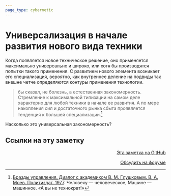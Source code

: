 ```yaml
---
page_type: cybernetic
---
```


# Универсализация в начале развития нового вида техники

Когда появляется новое техническое решение, оно применяется максимально универсально и широко, или хотя бы производятся попытки такого применения. С развитием нового элемента возникает его специализация, вероятно, как внутреннее деление на подвиды так внешне четче определяются контуры применения технологии.

>  бы сказал, не болезнь, а естественная закономерность. Стремление к максимальной типизации на самом деле характерно для любой техники в начале ее развития. А по мере накопления сил и достаточного рынка сбыта проявляется тенденция к большей специализации.[^1]

Насколько это универсальная закономерность?


[^1]:  [Бразды управления. Диалог с академиком В. М. Глушковым. В. А. Моев. Политиздат. 1977](МоевБраздыУправления1977.md). Человеку — человеческое, Машине — машинное. «А вы не технократ!»


## Ссылки на эту заметку




<p v-pre style="text-align: right">
  <a href="https://github.com/Kverde/algorithms/blob/main/source/20230205200713.md" target="_blank">
  Эта заметка на GitHub
  </a>
</p>



<p v-pre style="text-align: right">
  <a href="https://discourse.comtext.space/new-topic?title=%D0%A3%D0%BD%D0%B8%D0%B2%D0%B5%D1%80%D1%81%D0%B0%D0%BB%D0%B8%D0%B7%D0%B0%D1%86%D0%B8%D1%8F%20%D0%B2%20%D0%BD%D0%B0%D1%87%D0%B0%D0%BB%D0%B5%20%D1%80%D0%B0%D0%B7%D0%B2%D0%B8%D1%82%D0%B8%D1%8F%20%D0%BD%D0%BE%D0%B2%D0%BE%D0%B3%D0%BE%20%D0%B2%D0%B8%D0%B4%D0%B0%20%D1%82%D0%B5%D1%85%D0%BD%D0%B8%D0%BA%D0%B8&body=&category=algorithm" target="_blank">
  Обсудить на форуме
  </a>
</p>
